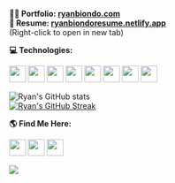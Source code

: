 <!-- Thanks for inspecting my code! I'm currently looking for opportunities as a web developer. Feel free to reach out! =] ryanbiondo.com -->

**<div> 👨‍💻 Portfolio: [ryanbiondo.com](https://www.ryanbiondo.com/)</div>** 
**<div> 📃 Resume: [ryanbiondoresume.netlify.app](https://ryanbiondoresume.netlify.app/)</div>** 
(Right-click to open in new tab)</br>

**<div> 💻 Technologies:</div>** 
<p align="left" style="margin-bottom: 0;">
  <img src="https://img.shields.io/badge/-JavaScript-F7DF1E?style=for-the-badge&logo=JavaScript&logoColor=black" height="30" style="pointer-events: none;"/>
  <img src="https://img.shields.io/badge/-HTML-E34F26?style=for-the-badge&logo=HTML5&logoColor=white" height="30" style="pointer-events: none;"/>
  <img src="https://img.shields.io/badge/-CSS-1572B6?style=for-the-badge&logo=CSS3&logoColor=white" height="30" style="pointer-events: none;"/>
  <img src="https://img.shields.io/badge/-Git-F05032?style=for-the-badge&logo=git&logoColor=white" height="30" style="pointer-events: none;"/>
  <img src="https://img.shields.io/badge/-TypeScript-007ACC?style=for-the-badge&logo=TypeScript&logoColor=white" height="30" style="pointer-events: none;"/>
  <img src="https://img.shields.io/badge/-React-61DAFB?style=for-the-badge&logo=React&logoColor=black" height="30" style="pointer-events: none;"/>
  <img src="https://img.shields.io/badge/-Node.js-339933?style=for-the-badge&logo=Node.js&logoColor=white" height="30" style="pointer-events: none;"/>
  <img src="https://img.shields.io/badge/-Three.js-8B8B8B?style=for-the-badge&logo=Three.js&logoColor=white" height="30" style="pointer-events: none;"/>
</p>

![Ryan's GitHub stats](https://github-readme-stats.vercel.app/api?username=Ryan-Biondo&hide=stars,contribs,issues&show_icons=true&theme=tokyonight)</br>
[![Ryan's GitHub Streak](https://streak-stats.demolab.com/?user=Ryan-Biondo&theme=tokyonight)](https://git.io/streak-stats)</br>

**<div> 🌎 Find Me Here:</div>** 
<p align="left" style="margin-bottom: 0;">
  <a href="https://ryanbiondo.com"><img src="https://img.shields.io/badge/-Portfolio-F16623?&style=for-the-badge&logo=startrek&logoColor=white" height="30" /></a>
  <a href="https://www.linkedin.com/in/ryan-biondo/"><img src="https://img.shields.io/badge/LinkedIn-%230077B5.svg?&style=for-the-badge&logo=linkedin&logoColor=white" height="30" /></a>
  <a href="https://twitter.com/RyanBiondo/"><img src="https://img.shields.io/badge/Twitter-%231DA1F2.svg?&style=for-the-badge&logo=twitter&logoColor=white" height="30" /></a>
</p>

![](https://komarev.com/ghpvc/?username=Ryan-Biondo&label=PROFILE+VIEWS&style=for-the-badge&color=purple)

